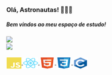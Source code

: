 ### Olá, Astronautas! 🖖👩‍🚀

##### Bem vindos ao meu espaço de estudo!

 <div>
  <a href="https://github.com/LilianMS">
    <picture>
  <source
    srcset="https://github-readme-stats.vercel.app/api?username=LilianMS&show_icons=true&theme=tokyonight"
    media="(prefers-color-scheme: dark)"
  />
  <source
    srcset="https://github-readme-stats.vercel.app/api?username=LilianMS&show_icons=true"
    media="(prefers-color-scheme: light), (prefers-color-scheme: no-preference)"
  />
  <img src="https://github-readme-stats.vercel.app/api?username=LilianMS&show_icons=true" />
</picture>
<!--   <img height="180em" src="https://github-readme-stats.vercel.app/api?username=LilianMS&show_icons=true&theme=tokyonight&include_all_commits=true&count_private=true"/> -->
    <div>
  <img height="180em" src="https://github-readme-stats.vercel.app/api/top-langs/?username=LilianMS&layout=compact&langs_count=16&theme=tokyonigh"/>
    </div>
</div>
<div style="display: inline_block"><br>
  <img align="center" alt="Ly-Js" height="30" width="40" src="https://raw.githubusercontent.com/devicons/devicon/master/icons/javascript/javascript-plain.svg">
  <img align="center" alt="Ly-React" height="30" width="40" src="https://raw.githubusercontent.com/devicons/devicon/master/icons/react/react-original.svg">
  <img align="center" alt="Ly-HTML" height="30" width="40" src="https://raw.githubusercontent.com/devicons/devicon/master/icons/html5/html5-original.svg">
  <img align="center" alt="Ly-CSS" height="30" width="40" src="https://raw.githubusercontent.com/devicons/devicon/master/icons/css3/css3-original.svg">
 <img align="center" alt="Ly-C" height="30" width="40" src="https://raw.githubusercontent.com/devicons/devicon/master/icons/c/c-original.svg">
</div>
  
  ##
 

<!--
**LilianMS/LilianMS** is a ✨ _special_ ✨ repository because its `README.md` (this file) appears on your GitHub profile.

Here are some ideas to get you started:

- 🔭 I’m currently working on ...
- 🌱 I’m currently learning ...
- 👯 I’m looking to collaborate on ...
- 🤔 I’m looking for help with ...
- 💬 Ask me about ...
- 📫 How to reach me: ...
- 😄 Pronouns: ...
- ⚡ Fun fact: ...
-->
